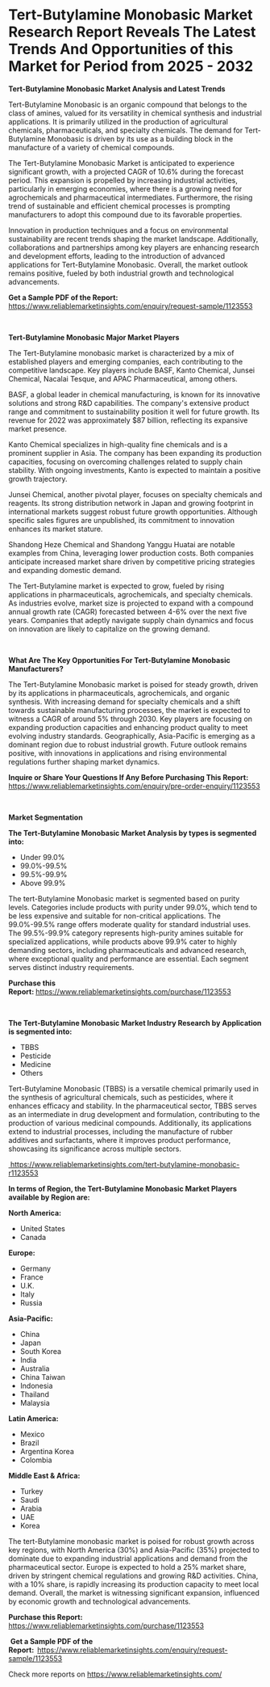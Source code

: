 <p><h1>Tert-Butylamine Monobasic Market Research Report Reveals The Latest Trends And Opportunities of this Market for Period from 2025 - 2032</h1></p><p><strong>Tert-Butylamine Monobasic Market Analysis and Latest Trends</strong></p>
<p><p>Tert-Butylamine Monobasic is an organic compound that belongs to the class of amines, valued for its versatility in chemical synthesis and industrial applications. It is primarily utilized in the production of agricultural chemicals, pharmaceuticals, and specialty chemicals. The demand for Tert-Butylamine Monobasic is driven by its use as a building block in the manufacture of a variety of chemical compounds.</p><p>The Tert-Butylamine Monobasic Market is anticipated to experience significant growth, with a projected CAGR of 10.6% during the forecast period. This expansion is propelled by increasing industrial activities, particularly in emerging economies, where there is a growing need for agrochemicals and pharmaceutical intermediates. Furthermore, the rising trend of sustainable and efficient chemical processes is prompting manufacturers to adopt this compound due to its favorable properties.</p><p>Innovation in production techniques and a focus on environmental sustainability are recent trends shaping the market landscape. Additionally, collaborations and partnerships among key players are enhancing research and development efforts, leading to the introduction of advanced applications for Tert-Butylamine Monobasic. Overall, the market outlook remains positive, fueled by both industrial growth and technological advancements.</p></p>
<p><strong>Get a Sample PDF of the Report:&nbsp;</strong> <a href="https://www.reliablemarketinsights.com/enquiry/request-sample/1123553?utm_campaign=2010&utm_medium=2&utm_source=Github&utm_content=ia&utm_term=05022025&utm_id=tert-butylamine-monobasic">https://www.reliablemarketinsights.com/enquiry/request-sample/1123553</a></p>
<p>&nbsp;</p>
<p><strong>Tert-Butylamine Monobasic Major Market Players</strong></p>
<p><p>The Tert-Butylamine monobasic market is characterized by a mix of established players and emerging companies, each contributing to the competitive landscape. Key players include BASF, Kanto Chemical, Junsei Chemical, Nacalai Tesque, and APAC Pharmaceutical, among others. </p><p>BASF, a global leader in chemical manufacturing, is known for its innovative solutions and strong R&D capabilities. The company's extensive product range and commitment to sustainability position it well for future growth. Its revenue for 2022 was approximately $87 billion, reflecting its expansive market presence.</p><p>Kanto Chemical specializes in high-quality fine chemicals and is a prominent supplier in Asia. The company has been expanding its production capacities, focusing on overcoming challenges related to supply chain stability. With ongoing investments, Kanto is expected to maintain a positive growth trajectory.</p><p>Junsei Chemical, another pivotal player, focuses on specialty chemicals and reagents. Its strong distribution network in Japan and growing footprint in international markets suggest robust future growth opportunities. Although specific sales figures are unpublished, its commitment to innovation enhances its market stature.</p><p>Shandong Heze Chemical and Shandong Yanggu Huatai are notable examples from China, leveraging lower production costs. Both companies anticipate increased market share driven by competitive pricing strategies and expanding domestic demand.</p><p>The Tert-Butylamine market is expected to grow, fueled by rising applications in pharmaceuticals, agrochemicals, and specialty chemicals. As industries evolve, market size is projected to expand with a compound annual growth rate (CAGR) forecasted between 4-6% over the next five years. Companies that adeptly navigate supply chain dynamics and focus on innovation are likely to capitalize on the growing demand.</p></p>
<p>&nbsp;</p>
<p><strong>What Are The Key Opportunities For Tert-Butylamine Monobasic Manufacturers?</strong></p>
<p><p>The Tert-Butylamine Monobasic market is poised for steady growth, driven by its applications in pharmaceuticals, agrochemicals, and organic synthesis. With increasing demand for specialty chemicals and a shift towards sustainable manufacturing processes, the market is expected to witness a CAGR of around 5% through 2030. Key players are focusing on expanding production capacities and enhancing product quality to meet evolving industry standards. Geographically, Asia-Pacific is emerging as a dominant region due to robust industrial growth. Future outlook remains positive, with innovations in applications and rising environmental regulations further shaping market dynamics.</p></p>
<p><strong>Inquire or Share Your Questions If Any Before Purchasing This Report:</strong> <a href="https://www.reliablemarketinsights.com/enquiry/pre-order-enquiry/1123553?utm_campaign=2010&utm_medium=2&utm_source=Github&utm_content=ia&utm_term=05022025&utm_id=tert-butylamine-monobasic">https://www.reliablemarketinsights.com/enquiry/pre-order-enquiry/1123553</a></p>
<p>&nbsp;</p>
<p><strong>Market Segmentation</strong></p>
<p><strong>The Tert-Butylamine Monobasic Market Analysis by types is segmented into:</strong></p>
<p><ul><li>Under 99.0%</li><li>99.0%-99.5%</li><li>99.5%-99.9%</li><li>Above 99.9%</li></ul></p>
<p><p>The tert-Butylamine Monobasic market is segmented based on purity levels. Categories include products with purity under 99.0%, which tend to be less expensive and suitable for non-critical applications. The 99.0%-99.5% range offers moderate quality for standard industrial uses. The 99.5%-99.9% category represents high-purity amines suitable for specialized applications, while products above 99.9% cater to highly demanding sectors, including pharmaceuticals and advanced research, where exceptional quality and performance are essential. Each segment serves distinct industry requirements.</p></p>
<p><strong>Purchase this Report:&nbsp;</strong><a href="https://www.reliablemarketinsights.com/purchase/1123553?utm_campaign=2010&utm_medium=2&utm_source=Github&utm_content=ia&utm_term=05022025&utm_id=tert-butylamine-monobasic">https://www.reliablemarketinsights.com/purchase/1123553</a></p>
<p>&nbsp;</p>
<p><strong>The Tert-Butylamine Monobasic Market Industry Research by Application is segmented into:</strong></p>
<p><ul><li>TBBS</li><li>Pesticide</li><li>Medicine</li><li>Others</li></ul></p>
<p><p>Tert-Butylamine Monobasic (TBBS) is a versatile chemical primarily used in the synthesis of agricultural chemicals, such as pesticides, where it enhances efficacy and stability. In the pharmaceutical sector, TBBS serves as an intermediate in drug development and formulation, contributing to the production of various medicinal compounds. Additionally, its applications extend to industrial processes, including the manufacture of rubber additives and surfactants, where it improves product performance, showcasing its significance across multiple sectors.</p></p>
<p><a href="https://www.reliablemarketinsights.com/tert-butylamine-monobasic-r1123553?utm_campaign=2010&utm_medium=2&utm_source=Github&utm_content=ia&utm_term=05022025&utm_id=tert-butylamine-monobasic">&nbsp;https://www.reliablemarketinsights.com/tert-butylamine-monobasic-r1123553</a></p>
<p><strong>In terms of Region, the Tert-Butylamine Monobasic Market Players available by Region are:</strong></p>
<p>
    <p> <strong> North America: </strong>
        <ul>
            <li>United States</li>
            <li>Canada</li>
        </ul>
        </p> 
    <p> <strong> Europe: </strong>
        <ul>
            <li>Germany</li>
            <li>France</li>
            <li>U.K.</li>
            <li>Italy</li>
            <li>Russia</li>
        </ul>
        </p> 
    <p> <strong> Asia-Pacific: </strong>
        <ul>
            <li>China</li>
            <li>Japan</li>
            <li>South Korea</li>
            <li>India</li>
            <li>Australia</li>
            <li>China Taiwan</li>
            <li>Indonesia</li>
            <li>Thailand</li>
            <li>Malaysia</li>
        </ul>
        </p> 
    <p> <strong> Latin America: </strong>
        <ul>
            <li>Mexico</li>
            <li>Brazil</li>
            <li>Argentina Korea</li>
            <li>Colombia</li>
        </ul>
        </p> 
    <p> <strong> Middle East & Africa: </strong>
        <ul>
            <li>Turkey</li>
            <li>Saudi</li>
            <li>Arabia</li>
            <li>UAE</li>
            <li>Korea</li>
        </ul>
    </p>
    </p>
<p><p>The tert-Butylamine monobasic market is poised for robust growth across key regions, with North America (30%) and Asia-Pacific (35%) projected to dominate due to expanding industrial applications and demand from the pharmaceutical sector. Europe is expected to hold a 25% market share, driven by stringent chemical regulations and growing R&D activities. China, with a 10% share, is rapidly increasing its production capacity to meet local demand. Overall, the market is witnessing significant expansion, influenced by economic growth and technological advancements.</p></p>
<p><strong>Purchase this Report: </strong><a href="https://www.reliablemarketinsights.com/purchase/1123553?utm_campaign=2010&utm_medium=2&utm_source=Github&utm_content=ia&utm_term=05022025&utm_id=tert-butylamine-monobasic">https://www.reliablemarketinsights.com/purchase/1123553</a></p>
<p>&nbsp;<strong>Get a Sample PDF of the Report:&nbsp;&nbsp;</strong><a href="https://www.reliablemarketinsights.com/enquiry/request-sample/1123553?utm_campaign=2010&utm_medium=2&utm_source=Github&utm_content=ia&utm_term=05022025&utm_id=tert-butylamine-monobasic">https://www.reliablemarketinsights.com/enquiry/request-sample/1123553</a></p>
<p><strong></strong></p>
<p>Check more reports on <a href="https://www.reliablemarketinsights.com/?utm_campaign=2010&utm_medium=2&utm_source=Github&utm_content=ia&utm_term=05022025&utm_id=tert-butylamine-monobasic">https://www.reliablemarketinsights.com/</a></p>